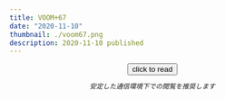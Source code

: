 ```yaml
---
title: VOOM+67
date: "2020-11-10"
thumbnail: ./voom67.png
description: 2020-11-10 published
---
```


<div style="text-align: center;">
<a href="https://kucc-rokko-festival.herokuapp.com/bibi/?book=voom+ver2.epub"><button>click to read</button></a>
</div>

<div style="text-align: center;margin-top: 10px;margin-bottom: 30px;">
<sub><em>安定した通信環境下での閲覧を推奨します</em></sub>
</div>

